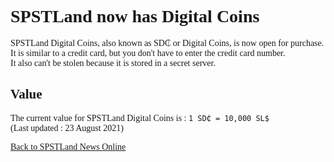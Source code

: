 <style> @font-face { font-family: chirp; src: url(gt-america.ttf); } * { font-family: chirp; } </style>

# SPSTLand now has Digital Coins

SPSTLand Digital Coins, also known as SD₵ or Digital Coins, is now open for purchase.
<br>
It is similar to a credit card, but you don't have to enter the credit card number.
<br>
It also can't be stolen because it is stored in a secret server.

## Value

The current value for SPSTLand Digital Coins is :
`1 SD₵ = 10,000 SL$` <br>
(Last updated : 23 August 2021)

[Back to SPSTLand News Online](/)

